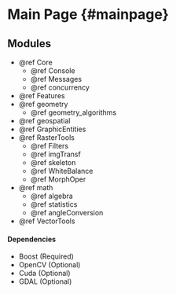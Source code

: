 Main Page {#mainpage}
==============

Modules
------------

  - @ref Core
    - @ref Console
    - @ref Messages
    - @ref concurrency
  - @ref Features
  - @ref geometry
    - @ref geometry_algorithms
  - @ref geospatial
  - @ref GraphicEntities
  - @ref RasterTools
	- @ref Filters
	- @ref imgTransf
	- @ref skeleton
	- @ref WhiteBalance
	- @ref MorphOper
  - @ref math
    - @ref algebra
	- @ref statistics
	- @ref angleConversion
  - @ref VectorTools


#### Dependencies

- Boost (Required)
- OpenCV (Optional)
- Cuda (Optional)
- GDAL (Optional)
